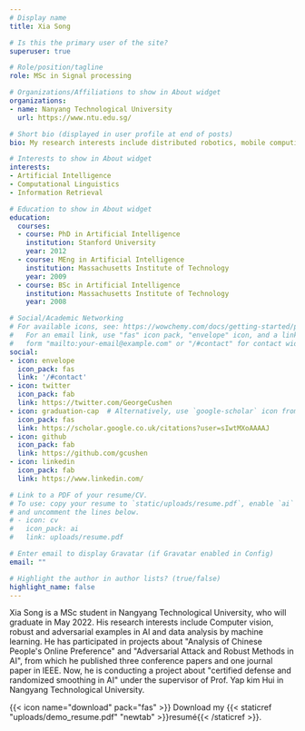 ```yaml
---
# Display name
title: Xia Song

# Is this the primary user of the site?
superuser: true

# Role/position/tagline
role: MSc in Signal processing

# Organizations/Affiliations to show in About widget
organizations:
- name: Nanyang Technological University
  url: https://www.ntu.edu.sg/

# Short bio (displayed in user profile at end of posts)
bio: My research interests include distributed robotics, mobile computing and programmable matter.

# Interests to show in About widget
interests:
- Artificial Intelligence
- Computational Linguistics
- Information Retrieval

# Education to show in About widget
education:
  courses:
  - course: PhD in Artificial Intelligence
    institution: Stanford University
    year: 2012
  - course: MEng in Artificial Intelligence
    institution: Massachusetts Institute of Technology
    year: 2009
  - course: BSc in Artificial Intelligence
    institution: Massachusetts Institute of Technology
    year: 2008

# Social/Academic Networking
# For available icons, see: https://wowchemy.com/docs/getting-started/page-builder/#icons
#   For an email link, use "fas" icon pack, "envelope" icon, and a link in the
#   form "mailto:your-email@example.com" or "/#contact" for contact widget.
social:
- icon: envelope
  icon_pack: fas
  link: '/#contact'
- icon: twitter
  icon_pack: fab
  link: https://twitter.com/GeorgeCushen
- icon: graduation-cap  # Alternatively, use `google-scholar` icon from `ai` icon pack
  icon_pack: fas
  link: https://scholar.google.co.uk/citations?user=sIwtMXoAAAAJ
- icon: github
  icon_pack: fab
  link: https://github.com/gcushen
- icon: linkedin
  icon_pack: fab
  link: https://www.linkedin.com/

# Link to a PDF of your resume/CV.
# To use: copy your resume to `static/uploads/resume.pdf`, enable `ai` icons in `params.toml`, 
# and uncomment the lines below.
# - icon: cv
#   icon_pack: ai
#   link: uploads/resume.pdf

# Enter email to display Gravatar (if Gravatar enabled in Config)
email: ""

# Highlight the author in author lists? (true/false)
highlight_name: false
---
```


Xia Song is a MSc student in Nangyang Technological University, who will graduate in May 2022. His research interests include Computer vision, robust and adversarial examples in AI and data analysis by machine learning. He has participated in projects about "Analysis of Chinese People's Online Preference" and "Adversarial Attack and Robust Methods in AI", from which he published three conference papers and one journal paper in IEEE. Now, he is conducting a project about "certified defense and randomized smoothing in AI" under the supervisor of Prof. Yap kim Hui in Nangyang Technological University. 

{{< icon name="download" pack="fas" >}} Download my {{< staticref "uploads/demo_resume.pdf" "newtab" >}}resumé{{< /staticref >}}.

